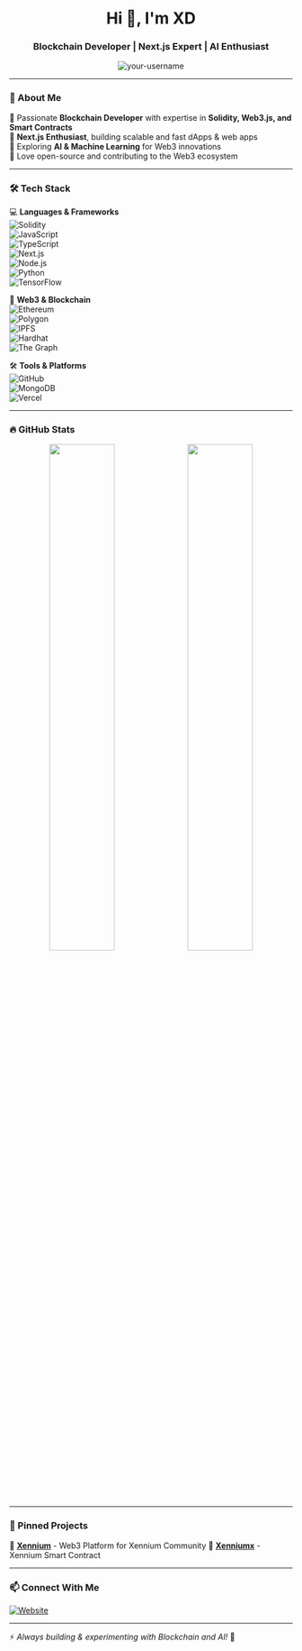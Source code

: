 <h1 align="center">Hi 👋, I'm XD </h1>
<h3 align="center">Blockchain Developer | Next.js Expert | AI Enthusiast</h3>

<p align="center">
  <img src="https://komarev.com/ghpvc/?username=XD637&label=Profile%20Views&color=blue&style=flat" alt="your-username" />
</p>

---

### 🚀 About Me  
🔹 Passionate **Blockchain Developer** with expertise in **Solidity, Web3.js, and Smart Contracts**  
🔹 **Next.js Enthusiast**, building scalable and fast dApps & web apps  
🔹 Exploring **AI & Machine Learning** for Web3 innovations  
🔹 Love open-source and contributing to the Web3 ecosystem  

---

### 🛠 Tech Stack  
💻 **Languages & Frameworks**  
![Solidity](https://img.shields.io/badge/Solidity-363636?style=flat&logo=solidity)  
![JavaScript](https://img.shields.io/badge/JavaScript-F7DF1E?style=flat&logo=javascript&logoColor=black)  
![TypeScript](https://img.shields.io/badge/TypeScript-3178C6?style=flat&logo=typescript&logoColor=white)  
![Next.js](https://img.shields.io/badge/Next.js-000000?style=flat&logo=nextdotjs)  
![Node.js](https://img.shields.io/badge/Node.js-339933?style=flat&logo=nodedotjs&logoColor=white)  
![Python](https://img.shields.io/badge/Python-3776AB?style=flat&logo=python&logoColor=white)  
![TensorFlow](https://img.shields.io/badge/TensorFlow-FF6F00?style=flat&logo=tensorflow&logoColor=white)  

🔗 **Web3 & Blockchain**  
![Ethereum](https://img.shields.io/badge/Ethereum-3C3C3D?style=flat&logo=ethereum)  
![Polygon](https://img.shields.io/badge/Polygon-8247E5?style=flat&logo=polygon)  
![IPFS](https://img.shields.io/badge/IPFS-65C2CB?style=flat&logo=ipfs&logoColor=white)  
![Hardhat](https://img.shields.io/badge/Hardhat-FFF45D?style=flat&logo=ethereum&logoColor=black)  
![The Graph](https://img.shields.io/badge/The%20Graph-6f42c1?style=flat&logo=thegraph)  

🛠 **Tools & Platforms**  
![GitHub](https://img.shields.io/badge/GitHub-181717?style=flat&logo=github)  
![MongoDB](https://img.shields.io/badge/MongoDB-47A248?style=flat&logo=mongodb&logoColor=white)  
![Vercel](https://img.shields.io/badge/Vercel-000000?style=flat&logo=vercel)   

---

### 🔥 GitHub Stats  
<p align="center">
  <img width="48%" src="https://github-readme-stats.vercel.app/api?username=XD637&show_icons=true&theme=radical" />
  <img width="48%" src="https://github-readme-streak-stats.herokuapp.com/?user=XD637&theme=radical" />
</p>

---

### 📌 Pinned Projects  
🔹 [**Xennium**](https://github.com/XD637/xennium.org) - Web3 Platform for Xennium Community
🔹 [**Xenniumx**](https://github.com/XD637/xenniumx) - Xennium Smart Contract  

---

### 📫 Connect With Me  
 
[![Website](https://img.shields.io/badge/Website-000000?style=flat&logo=vercel&logoColor=white)](https://xennium.org)  

---

⚡ *Always building & experimenting with Blockchain and AI!* 🚀
